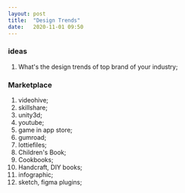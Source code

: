 ```yaml
---
layout: post
title:  "Design Trends"
date:   2020-11-01 09:50
---
```

### ideas
1. What's the design trends of top brand of your industry;


### Marketplace
1. videohive;
2. skillshare;
3. unity3d;
4. youtube;
5. game in app store;
6. gumroad;
7. lottiefiles;
8. Children's Book;
9. Cookbooks;
10. Handcraft, DIY books;
11. infographic;
12. sketch, figma plugins;
